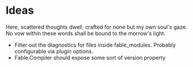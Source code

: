 # Ideas

Here, scattered thoughts dwell, crafted for none but my own soul's gaze. No vow within these words shall be bound to the morrow's light.

- Filter out the diagnostics for files inside fable_modules. Probably configurable via plugin options.
- Fable.Compiler should expose some sort of version property